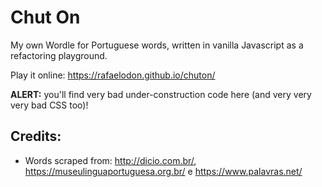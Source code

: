 # Chut On

My own Wordle for Portuguese words, written in vanilla Javascript as a refactoring playground.

Play it online: <https://rafaelodon.github.io/chuton/>

**ALERT:** you'll find very bad under-construction code here (and very very very bad CSS too)!

## Credits:
* Words scraped from: <http://dicio.com.br/>, <https://museulinguaportuguesa.org.br/> e <https://www.palavras.net/>

